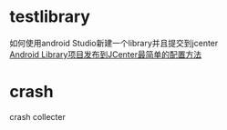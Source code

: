 # testlibrary
 如何使用android Studio新建一个library并且提交到jcenter  
[Android Library项目发布到JCenter最简单的配置方法](http://www.cnblogs.com/shiwei-bai/archive/2015/11/24/4991636.html)  

# crash
crash collecter
